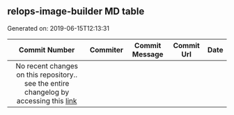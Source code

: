 ## relops-image-builder MD table
Generated on: 2019-06-15T12:13:31

| Commit Number | Commiter | Commit Message | Commit Url | Date | 
|:-----:|:-----:|:----------------------------------:|:------:|:----:| 
| No recent changes on this repository.. see the entire changelog by accessing this [link](https://github.com/mozilla-platform-ops/relops-image-builder) |